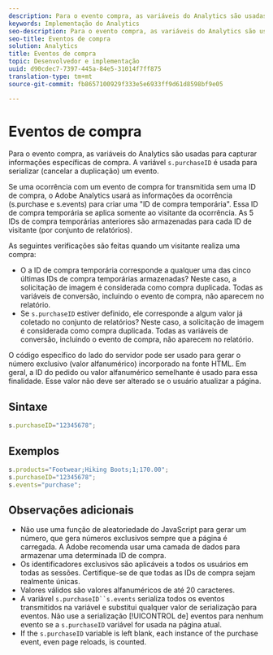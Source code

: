 ```yaml
---
description: Para o evento compra, as variáveis do Analytics são usadas para capturar informações específicas de compra. A variável s.purchaseID é usada para serializar (cancelar a duplicação) um evento.
keywords: Implementação do Analytics
seo-description: Para o evento compra, as variáveis do Analytics são usadas para capturar informações específicas de compra. A variável s.purchaseID é usada para serializar (cancelar a duplicação) um evento.
seo-title: Eventos de compra
solution: Analytics
title: Eventos de compra
topic: Desenvolvedor e implementação
uuid: d90cdec7-7397-445a-84e5-31014f7ff875
translation-type: tm+mt
source-git-commit: fb8657100929f333e5e6933ff9d61d8598bf9e05

---
```



# Eventos de compra

Para o evento compra, as variáveis do Analytics são usadas para capturar informações específicas de compra. A variável `s.purchaseID` é usada para serializar (cancelar a duplicação) um evento.

Se uma ocorrência com um evento de compra for transmitida sem uma ID de compra, o Adobe Analytics usará as informações da ocorrência (s.purchase e s.events) para criar uma "ID de compra temporária". Essa ID de compra temporária se aplica somente ao visitante da ocorrência. As 5 IDs de compra temporárias anteriores são armazenadas para cada ID de visitante (por conjunto de relatórios).

As seguintes verificações são feitas quando um visitante realiza uma compra:

* O a ID de compra temporária corresponde a qualquer uma das cinco últimas IDs de compra temporárias armazenadas? Neste caso, a solicitação de imagem é considerada como compra duplicada. Todas as variáveis de conversão, incluindo o evento de compra, não aparecem no relatório.
* Se `s.purchaseID` estiver definido, ele corresponde a algum valor já coletado no conjunto de relatórios? Neste caso, a solicitação de imagem é considerada como compra duplicada. Todas as variáveis de conversão, incluindo o evento de compra, não aparecem no relatório.

O código específico do lado do servidor pode ser usado para gerar o número exclusivo (valor alfanumérico) incorporado na fonte HTML. Em geral, a ID do pedido ou valor alfanumérico semelhante é usado para essa finalidade. Esse valor não deve ser alterado se o usuário atualizar a página.

## Sintaxe

```js
s.purchaseID="12345678";
```

## Exemplos

```js
s.products="Footwear;Hiking Boots;1;170.00";
s.purchaseID="12345678";
s.events="purchase";
```

## Observações adicionais

* Não use uma função de aleatoriedade do JavaScript para gerar um número, que gera números exclusivos sempre que a página é carregada. A Adobe recomenda usar uma camada de dados para armazenar uma determinada ID de compra.
* Os identificadores exclusivos são aplicáveis a todos os usuários em todas as sessões. Certifique-se de que todas as IDs de compra sejam realmente únicas.
* Valores válidos são valores alfanuméricos de até 20 caracteres.
* A variável `s.purchaseID``s.events` serializa todos os eventos transmitidos na variável   e substitui qualquer valor de serialização para eventos. Não use a serialização [!UICONTROL de] eventos para nenhum evento se a `s.purchaseID` variável for usada na página atual.
* If the `s.purchaseID` variable is left blank, each instance of the purchase event, even page reloads, is counted.
